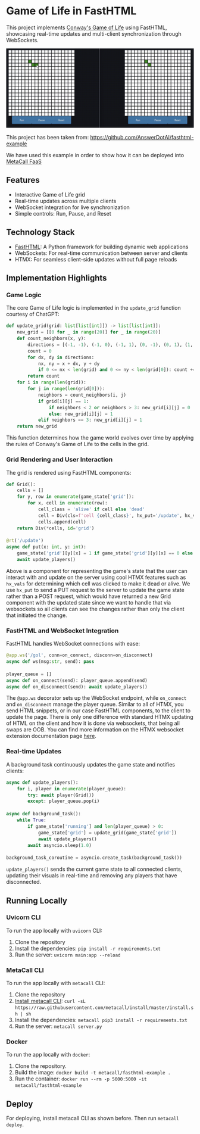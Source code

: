 # Game of Life in FastHTML

This project implements [Conway's Game of Life](https://en.wikipedia.org/wiki/Conway%27s_Game_of_Life) using FastHTML, showcasing real-time updates and multi-client synchronization through WebSockets.

![Game of Life Animation](gol.gif)

This project has been taken from: https://github.com/AnswerDotAI/fasthtml-example

We have used this example in order to show how it can be deployed into [MetaCall FaaS](https://metacall.io)

## Features

- Interactive Game of Life grid
- Real-time updates across multiple clients
- WebSocket integration for live synchronization
- Simple controls: Run, Pause, and Reset

## Technology Stack

- [FastHTML](https://github.com/AnswerDotAI/fasthtml): A Python framework for building dynamic web applications
- WebSockets: For real-time communication between server and clients
- HTMX: For seamless client-side updates without full page reloads

## Implementation Highlights

### Game Logic

The core Game of Life logic is implemented in the `update_grid` function courtesy of ChatGPT:

```python
def update_grid(grid: list[list[int]]) -> list[list[int]]:
    new_grid = [[0 for _ in range(20)] for _ in range(20)]
    def count_neighbors(x, y):
        directions = [(-1, -1), (-1, 0), (-1, 1), (0, -1), (0, 1), (1, -1), (1, 0), (1, 1)]
        count = 0
        for dx, dy in directions:
            nx, ny = x + dx, y + dy
            if 0 <= nx < len(grid) and 0 <= ny < len(grid[0]): count += grid[nx][ny]
        return count
    for i in range(len(grid)):
        for j in range(len(grid[0])):
            neighbors = count_neighbors(i, j)
            if grid[i][j] == 1:
                if neighbors < 2 or neighbors > 3: new_grid[i][j] = 0
                else: new_grid[i][j] = 1
            elif neighbors == 3: new_grid[i][j] = 1
    return new_grid
```

This function determines how the game world evolves over time by applying the rules of Conway's Game of Life to the cells in the grid.

### Grid Rendering and User Interaction

The grid is rendered using FastHTML components:

```python
def Grid():
    cells = []
    for y, row in enumerate(game_state['grid']):
        for x, cell in enumerate(row):
            cell_class = 'alive' if cell else 'dead'
            cell = Div(cls=f'cell {cell_class}', hx_put='/update', hx_vals={'x': x, 'y': y}, hx_swap='none', hx_target='#gol', hx_trigger='click')
            cells.append(cell)
    return Div(*cells, id='grid')

@rt('/update')
async def put(x: int, y: int):
    game_state['grid'][y][x] = 1 if game_state['grid'][y][x] == 0 else 0
    await update_players()
```

Above is a component for representing the game's state that the user can interact with and update on the server using cool HTMX features such as `hx_vals` for determining which cell was clicked to make it dead or alive. We use `hx_put` to send a PUT request to the server to update the game state rather than a POST request, which would have returned a new Grid component with the updated state since we want to handle that via websockets so all clients can see the changes rather than only the client that initiated the change.

### FastHTML and WebSocket Integration

FastHTML handles WebSocket connections with ease:

```python
@app.ws('/gol', conn=on_connect, disconn=on_disconnect)
async def ws(msg:str, send): pass

player_queue = []
async def on_connect(send): player_queue.append(send)
async def on_disconnect(send): await update_players()
```

The `@app.ws` decorator sets up the WebSocket endpoint, while `on_connect` and `on_disconnect` manage the player queue. Similar to all of HTMX, you send HTML snippets, or in our case FastHTML components, to the client to update the page. There is only one difference with standard HTMX updating of HTML on the client and how it is done via websockets, that being all swaps are OOB. You can find more information on the HTMX websocket extension documentation page [here](https://github.com/bigskysoftware/htmx-extensions/blob/main/src/ws/README.md).

### Real-time Updates

A background task continuously updates the game state and notifies clients:

```python
async def update_players():
    for i, player in enumerate(player_queue):
        try: await player(Grid())
        except: player_queue.pop(i)

async def background_task():
    while True:
        if game_state['running'] and len(player_queue) > 0:
            game_state['grid'] = update_grid(game_state['grid'])
            await update_players()
        await asyncio.sleep(1.0)

background_task_coroutine = asyncio.create_task(background_task())
```

`update_players()` sends the current game state to all connected clients, updating their visuals in real-time and removing any players that have disconnected.

## Running Locally

### Uvicorn CLI

To run the app locally with `uvicorn` CLI:

1. Clone the repository
2. Install the dependencies: `pip install -r requirements.txt`
3. Run the server: `uvicorn main:app --reload`

### MetaCall CLI

To run the app locally with `metacall` CLI:

1. Clone the repository
2. [Install metacall CLI](https://github.com/metacall/install): `curl -sL https://raw.githubusercontent.com/metacall/install/master/install.sh | sh`
3. Install the dependencies: `metacall pip3 install -r requirements.txt`
4. Run the server: `metacall server.py`

### Docker

To run the app locally with `docker`:

1. Clone the repository.
2. Build the image: `docker build -t metacall/fasthtml-example .`
3. Run the container: `docker run --rm -p 5000:5000 -it metacall/fasthtml-example`

## Deploy

For deploying, install metacall CLI as shown before. Then run `metacall deploy`.
